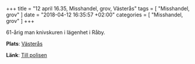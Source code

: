 +++
title = "12 april 16.35, Misshandel, grov, Västerås"
tags = [
  "Misshandel, grov"
]
date = "2018-04-12 16:35:57 +02:00"
categories = [
    "Misshandel, grov"
]
+++

61-årig man knivskuren i lägenhet i Råby.

**Plats**: [Västerås](http://www.google.com/maps/place/59.609901,16.544809)

**Länk**: [Till polisen](https://polisen.se/aktuellt/handelser/2018/april/12/12-april-16.35-misshandel-grov-vasteras/)